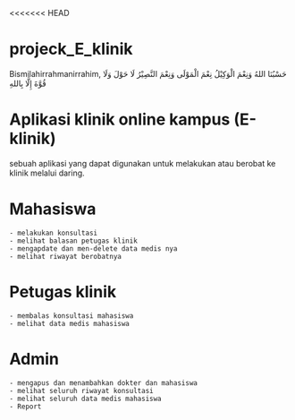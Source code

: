 <<<<<<< HEAD
# projeck_E_klinik
Bismilahirrahmanirrahim, حَسْبُنَا اللهُ وَنِعْمَ الْوَكِيْلُ نِعْمَ الْمَوْلَى وَنِعْمَ النَّصِيْرُ لَا حَوْلَ وَلَا قُوَّةَ إِلَّا بِاللهِ


# Aplikasi klinik online kampus (E-klinik)
sebuah aplikasi yang dapat digunakan untuk melakukan atau berobat ke klinik 
melalui daring.

# Mahasiswa
    - melakukan konsultasi
    - melihat balasan petugas klinik
    - mengapdate dan men-delete data medis nya
    - melihat riwayat berobatnya
    
# Petugas klinik
    - membalas konsultasi mahasiswa
    - melihat data medis mahasiswa

# Admin
    - mengapus dan menambahkan dokter dan mahasiswa
    - melihat seluruh riwayat konsultasi 
    - melihat seluruh data medis mahasiswa
    - Report

